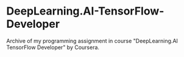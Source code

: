 # DeepLearning.AI-TensorFlow-Developer
Archive of my programming assignment in course "DeepLearning.AI TensorFlow Developer" by Coursera.
